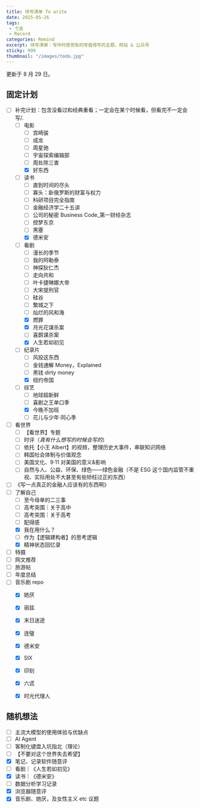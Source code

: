 ```yaml
---
title: 待写清单 To write
date: 2025-05-26
tags: 
 - 弋说
 - Record
categories: Remind
excerpt: 待写清单：写作时感觉有的写值得写的主题，网站 & 公众号
sticky: 999
thumbnail: "/images/todo.jpg"
---
```



更新于 8 月 29 日。

## 固定计划
- [ ] 补完计划：包含没看过和经典重看；一定会在某个时候看，但看完不一定会写/.
	- [ ] 电影
		- [ ] 宫崎骏
		- [ ] 成龙
		- [ ] 周星驰
		- [ ] 宇宙探索编辑部
		- [ ] 周处除三害
		- [x] 好东西
	- [ ] 读书
		- [ ] 直到时间的尽头
		- [ ] 寡头：新俄罗斯的财富与权力
		- [ ] 科研项目完全指南
		- [ ] 金融经济学二十五讲
		- [ ] 公司的秘密 Business Code_第一财经杂志
		- [ ] 控梦东京
		- [ ] 黑塞
		- [x] 德米安
	- [ ] 看剧
		- [ ] 漫长的季节
		- [ ] 我的阿勒泰
		- [ ] 神探狄仁杰
		- [ ] 走向共和
		- [ ] 叶卡捷琳娜大帝
		- [ ] 大宋提刑官
		- [ ] 硅谷
		- [ ] 繁城之下
		- [ ] 灿烂的风和海
		- [x] 燃罪
		- [x] 月光花谋杀案
		- [ ] 喜鹊谋杀案
		- [x] 人生若如初见
	- [ ] 纪录片
		- [ ] 风投这东西
		- [ ] 金钱通解 Money，Explained
		- [ ] 黑钱 dirty money
		- [x] 纽约帝国
    - [ ] 综艺
        - [ ] 地球超新鲜
        - [ ] 喜剧之王单口季
        - [x] 今晚不加班
        - [ ] 花儿与少年·同心季
- [ ] 看世界
	- [ ] 【看世界】专题
	- [ ] 时评（*真有什么想写的时候会写的*）
	- [ ] 依托【小王 Albert】的视频，整理历史大事件，串联知识网络
	- [ ] 韩国社会体制与价值观念
	- [ ] 美国文化、9·11 对美国的意义&影响
	- [ ] 自然与人、公益、环保、绿色——绿色金融（不是 ESG 这个国内监管不重视、实际用处不大甚至有些矫枉过正的东西）
- [ ] 《写一点真正的金融人应该有的东西啊》
- [ ] 了解自己
	- [ ] 至今母单的二三事
	- [ ] 高考突围｜关于高中
	- [ ] 高考突围｜关于高考
	- [ ] 配得感
	- [x] 我在用什么？
	- [ ] 作为【逻辑建构者】的思考逻辑
	- [x] 精神状态回忆录
- [ ] 特摄
- [ ] 网文推荐
- [ ] 旅游帖
- [ ] 年度总结
- [ ] 音乐剧 repo
	- [x] 她厌
	- [x] 丽兹
	- [x] 末日迷途
	- [x] 连璧
	- [x] 德米安
	- [x] SIX
	- [x] 印刻
	- [x] 六谎
	- [x] 时光代理人


## 随机想法
- [ ] 主流大模型的使用体验与优缺点
- [ ] AI Agent
- [ ] 客制化键盘入坑指北（理论）
- [ ] 【不要对这个世界失去希望】
- [x] 笔记、记录软件随意评
- [ ] 看剧｜《人生若如初见》
- [x] 读书｜《德米安》
- [ ] 数据分析学习记录
- [x] 浏览器随意评 
- [x] 音乐剧、她厌，及女性主义 etc 议题